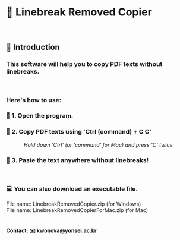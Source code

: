 
# 🎸 Linebreak Removed Copier
<br>

##  📝 Introduction

###  This software will help you to copy PDF texts without linebreaks. 
<br>

### Here's how to use:
### 🌠 1. Open the program.

### 🌠 2. Copy PDF texts using 'Ctrl (command) + C C'
&nbsp;&nbsp;&nbsp;&nbsp;&nbsp;&nbsp;&nbsp;&nbsp;&nbsp;&nbsp;&nbsp;&nbsp;_Hold down 'Ctrl' (or 'command' for Mac) and press 'C' twice._

### 🌠 3. Paste the text anywhere without linebreaks!
<br>


### 💻 You can also download an executable file.
File name: LinebreakRemovedCopier.zip (for Windows)
<br>
File name: LinebreakRemovedCopierForMac.zip (for Mac)
<br>
<br>
#### Contact: ✉️ kwonova@yonsei.ac.kr

